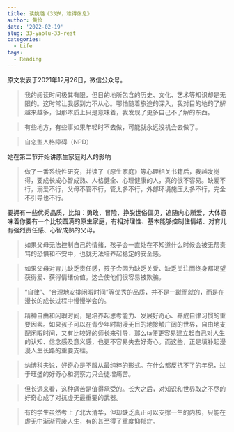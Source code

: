 ```yaml
---
title: 读姚璐《33岁，难得休息》
author: 黄俭
date: '2022-02-19'
slug: 33-yaolu-33-rest
categories:
  - Life
tags:
  - Reading
---
```


原文发表于2021年12月26日，微信公众号。

>我的阅读时间极其有限，但目的地所包含的历史、文化、艺术等知识却是无限的。这时常让我感到力不从心。哪怕随着旅途的深入，我对目的地的了解越来越多，但那本质上只是意味着，我发现了更多自己不了解的东西。

>有些地方，有些事如果年轻时不去做，可能就永远没机会去做了。

>自恋型人格障碍（NPD）

她在第二节开始讲原生家庭对人的影响

>做了一番系统性研究，并读了《原生家庭》等心理相关书籍后，我越发觉得，要成长成心智成熟、人格健全、心理健康的人，真的很不容易。缺爱不行，溺爱不行，父母不管不行，管太多不行，外部环境施压太多不行，完全不引导也不行。

要拥有一些优秀品质，比如：勇敢，冒险，挣脱世俗偏见，追随内心所爱，大体意味着你要有一个比较圆满的原生家庭，有相对理性、基本能够控制住情绪、对育儿有强烈责任感、心智成熟的父母。

>如果父母无法控制自己的情绪，孩子会一直处在不知道什么时候会被无帮责骂的恐惧和不安中，也就无法培养起稳定的安全感。

>如果父母对育儿缺乏责任感，孩子会因为缺乏关爱、缺乏关注而终身都渴望获得爱、获得情绪价值。这会使他们很容易被欺骗。

>“自律”、“合理地安排闲暇时间”等优秀的品质，并不是一蹴而就的，而是在漫长的成长过程中慢慢学会的。

>精神自由和闲暇时间，是培养起思考能力、发展好奇心、养成自律习惯的重要因素。如果孩子可以在青少年时期漫无目的地接触广阔的世界，自由地支配闲睱时间，又有比较好的师长来引导，那么ta便更容易建立起自己对人生的认知、信念感及意义感，也更不容易失去好奇心。而这些，正是填补起漫漫人生长路的重要支柱。

>纳博科夫说，好奇心是不服从最纯粹的形式。在什么都反抗不了的年纪，过于旺盛的好奇心和洞察力只会徒增痛苦。

>但长远来看，这种痛苦是值得承受的。长大之后，对知识和世界取之不尽的好奇心成了对抗虚无最重要的武器。

>有的学生虽然考上了北大清华，但却缺乏真正可以支撑一生的内核，只能在虚无中渐渐荒废人生，有的甚至得了重度抑郁症。